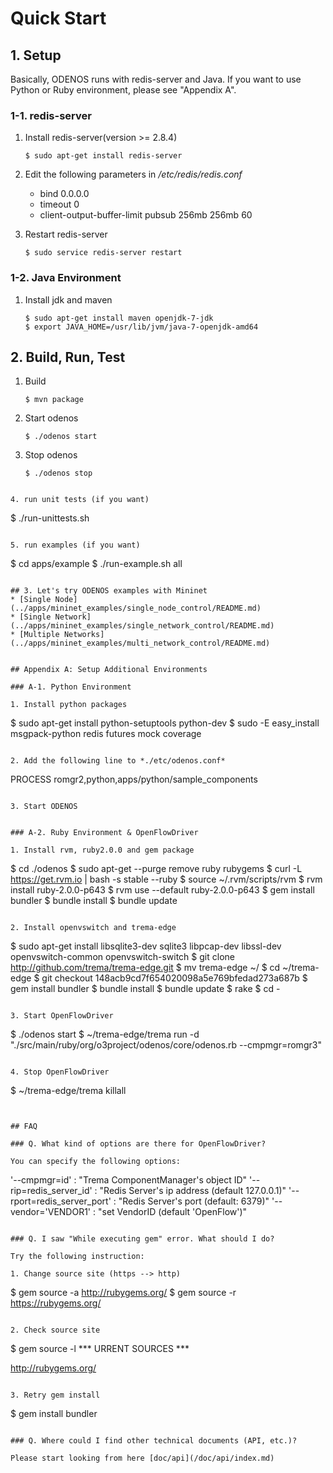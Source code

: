 # Quick Start

## 1. Setup

Basically, ODENOS runs with redis-server and Java. If you want to use
Python or Ruby environment, please see "Appendix A".

### 1-1. redis-server

1. Install redis-server(version >= 2.8.4)

   ```
   $ sudo apt-get install redis-server
   ```

2. Edit the following parameters in */etc/redis/redis.conf*
   * bind 0.0.0.0
   * timeout 0
   * client-output-buffer-limit pubsub 256mb 256mb 60

3. Restart redis-server

   ```
   $ sudo service redis-server restart
   ```

### 1-2. Java Environment

1. Install jdk and maven

   ```
   $ sudo apt-get install maven openjdk-7-jdk
   $ export JAVA_HOME=/usr/lib/jvm/java-7-openjdk-amd64
   ```

## 2. Build, Run, Test

1. Build

   ```
   $ mvn package
   ```

2. Start odenos

   ```
   $ ./odenos start
   ```

3. Stop odenos

   ```
   $ ./odenos stop
  ```

4. run unit tests (if you want)

   ```
   $ ./run-unittests.sh
   ```

5. run examples (if you want)

   ```
   $ cd apps/example
   $ ./run-example.sh all
   ```

## 3. Let's try ODENOS examples with Mininet
* [Single Node](../apps/mininet_examples/single_node_control/README.md)
* [Single Network](../apps/mininet_examples/single_network_control/README.md)
* [Multiple Networks](../apps/mininet_examples/multi_network_control/README.md)


## Appendix A: Setup Additional Environments

### A-1. Python Environment

1. Install python packages

   ```
   $ sudo apt-get install python-setuptools python-dev
   $ sudo -E easy_install msgpack-python redis futures mock coverage
   ```

2. Add the following line to *./etc/odenos.conf*

   ```
   PROCESS romgr2,python,apps/python/sample_components
   ```

3. Start ODENOS


### A-2. Ruby Environment & OpenFlowDriver

1. Install rvm, ruby2.0.0 and gem package

   ```
   $ cd ./odenos
   $ sudo apt-get --purge remove ruby rubygems
   $ curl -L https://get.rvm.io | bash -s stable --ruby
   $ source ~/.rvm/scripts/rvm
   $ rvm install ruby-2.0.0-p643
   $ rvm use --default ruby-2.0.0-p643
   $ gem install bundler
   $ bundle install
   $ bundle update
   ```

2. Install openvswitch and trema-edge

   ```
   $ sudo apt-get install libsqlite3-dev sqlite3 libpcap-dev libssl-dev openvswitch-common openvswitch-switch
   $ git clone http://github.com/trema/trema-edge.git
   $ mv trema-edge ~/
   $ cd ~/trema-edge
   $ git checkout 148acb9cd7f654020098a5e769bfedad273a687b
   $ gem install bundler
   $ bundle install
   $ bundle update
   $ rake
   $ cd -
   ```

3. Start OpenFlowDriver

   ```
   $ ./odenos start
   $ ~/trema-edge/trema run -d "./src/main/ruby/org/o3project/odenos/core/odenos.rb --cmpmgr=romgr3"
   ```

4. Stop OpenFlowDriver

   ```
   $ ~/trema-edge/trema killall
   ```


## FAQ

### Q. What kind of options are there for OpenFlowDriver?

You can specify the following options:

```
'--cmpmgr=id'                 : "Trema ComponentManager's object ID"
'--rip=redis_server_id'       : "Redis Server's ip address (default 127.0.0.1)"
'--rport=redis_server_port'   : "Redis Server's port       (default: 6379)"
'--vendor='VENDOR1'           : "set VendorID              (default 'OpenFlow')"
```

### Q. I saw "While executing gem" error. What should I do?

Try the following instruction:

1. Change source site (https --> http)

   ```
   $ gem source -a http://rubygems.org/
   $ gem source -r https://rubygems.org/
   ```

2. Check source site

   ```
   $ gem source -l
   *** URRENT SOURCES ***
   
   http://rubygems.org/
   ```

3. Retry gem install

   ```
   $ gem install bundler
   ```

### Q. Where could I find other technical documents (API, etc.)?

Please start looking from here [doc/api](/doc/api/index.md)
